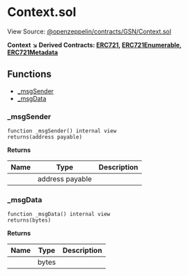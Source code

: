 # Context.sol

View Source: [@openzeppelin/contracts/GSN/Context.sol](https://github.com/Dapp-Wizards/Avastars-Contracts/blob/master/@openzeppelin/contracts/GSN/Context.sol)

**Context** 
**↘ Derived Contracts: [ERC721](ERC721.md), [ERC721Enumerable](ERC721Enumerable.md), [ERC721Metadata](ERC721Metadata.md)**

## **Functions**

- [_msgSender](#_msgsender)
- [_msgData](#_msgdata)

### _msgSender

```solidity
function _msgSender() internal view
returns(address payable)
```

**Returns**

| Name        | Type           | Description  |
| ------------- |------------- | -----|
|  | address payable |  | 

### _msgData

```solidity
function _msgData() internal view
returns(bytes)
```

**Returns**

| Name        | Type           | Description  |
| ------------- |------------- | -----|
|  | bytes |  | 

